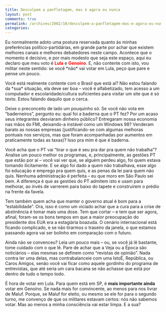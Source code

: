 ```yaml
---
title: Desculpem a panfletagem, mas é agora ou nunca
layout: post
comments: true
permalink: /archives/2002/10/desculpem-a-panfletagem-mas-e-agora-ou-nunca.html
categories:
---
```

Eu normalmente adoto uma postura reservada quanto às minhas preferências político-partidárias, em grande parte por achar que existem melhores canais e melhores debatedores neste campo. Acontece que o momento é decisivo, e por mais modesto que seja este espaço, aqui eu declaro que meu voto é **<font color=red>Lula</font>** e **<font color=red>Genoíno</font>**. E, não contente com isto, vou militar neste sentido: se você \*não\* vai votar em Lula, peço que pare e pense um pouco.

Você está realmente contente com o Brasil que está aí? Não estou falando da \*sua\* situação, ela deve ser boa &#8211; você é alfabetizado, tem acesso a um computador e escolaridade/cultura suficientes para visitar um site que é só texto. Estou falando daquilo que o cerca.

Deixe o preconceito de lado um pouquinho só. Se você não vota em &#8220;baderneiros&#8221;, pergunto eu: qual foi a baderna que o PT fez? Por um acaso seus integrantes desviaram dinheiro público? Entregaram nossa economia nas mãos do FMI, deixando-a instável como um Windows 98? Venderam barato as nossas empresas (justificando-se com algumas melhoras pontuais nos serviços, mas que foram acompanhadas por aumentos em praticamente todas as taxas)? Isso pra mim é que é baderna.

Você acha que o PT vai &#8220;tirar o que é seu pra dar pra quem não trabalha&#8221;? Analise um pouco melhor os programas, e, principalmente, as gestões PT que estão por aí &#8211; você vai ver que, se alguém perdeu algo, foi quem estava tomando ilicitamente. E se algo foi dado a quem não trabalhava, esse algo foi educação e emprego pra quem quis, e as penas da lei para quem não quis. Nenhuma administração é perfeita &#8211; eu que moro em São Paulo sei bem. A diferença é que as gestões do PT admitem isto e usam para melhorar, ao invés de varrerem para baixo do tapete e construirem o prédio na frente da favela.

Tem também quem acha que manter o governo atual é bom para a &#8220;estabilidade&#8221;. Ora, isso é como um viciado achar que a cura para a crise de abstinência é tomar mais uma dose. Tem que cortar &#8211; e tem que ser agora, afinal, foram-se os bons tempos em que a maior preocupação do presidente dos EUA era a estagiária boazuda. O cenário internacional está ficando complicado, e se não tirarmos o traseiro da janela, o que estamos passando agora vai ser bolinho em comparação com o futuro.

Ainda não se convenceu? Leia um pouco mais &#8211; ou, se você já lê bastante, tome cuidado com o que lê. Pare de achar que a Veja ou a Época são noticiários &#8211; elas mesmas se definem como &#8220;revistas de opinião&#8221;. Nada contra ler uma delas, mas contrabalanceie com uma IstoÉ, República, ou Caros Amigos, senão você vai ficar como aquele gordinho do programa de entrevistas, que até seria um cara bacana se não achasse que está por dentro de tudo o tempo todo.

É hora de votar em Lula. Para quem está em SP, é **mais importante ainda** votar em Genoíno. Se nada mais for convincente, ao menos para nos livrar de Maluf. Porque, se Maluf for eleito, ou mesmo se ele for para o segundo turno, me convenço de que os militares estavam certos: nós não sabemos votar. Mas ao menos a minha consciência vai estar limpa. E a sua?